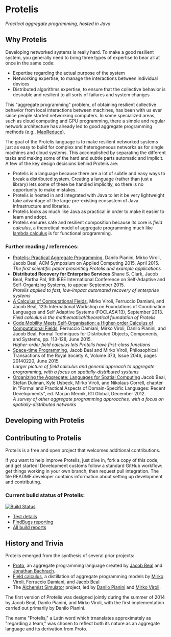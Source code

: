 # Protelis 
*Practical aggregate programming, hosted in Java*

## Why Protelis

Developing networked systems is really hard.
To make a good resilient system, you generally need to bring three types of expertise to bear all at once in the same code:

* Expertise regarding the actual purpose of the system
* Networking expertise, to manage the interactions between individual devices
* Distributed algorithms expertise, to ensure that the collective behavior is desirable and resilient to all sorts of failures and system changes

This "aggregate programming" problem, of obtaining resilient collective behavior from local interactions between machines, has been with us ever since people started networking computers.
In some specialized areas, such as cloud computing and GPU programming, there a simple and regular network architecture has already led to good aggregate programming methods (e.g., [MapReduce](https://en.wikipedia.org/wiki/MapReduce)).

The goal of the Protelis language is to make resilient networked systems just as easy to build for complex and heterogeneous networks as for single machines and cloud systems.
This accomplished by separating the different tasks and making some of the hard and subtle parts automatic and implicit.
A few of the key design decisions behind Protelis are:

* Protelis is a language because there are a lot of subtle and easy ways to break a distributed system.  Creating a language (rather than just a library) lets some of these be handled implicitly, so there is no opportunity to make mistakes.
* Protelis is hosted in and integrated with Java to let it be very lightweight take advantage of the large pre-existing ecosystem of Java infrastructure and libraries.
* Protelis looks as much like Java as practical in order to make it easier to learn and adopt.
* Protelis ensures safe and resilient composition because its core is *field calculus*, a theoretical model of aggregate programming much like [lambda calculus](https://en.wikipedia.org/wiki/Lambda_calculus) is for functional programming.

### Further reading / references:

* [Protelis: Practical Aggregate Programming](http://jakebeal.com/Publications/SAC2015-Protelis.pdf),
	Danilo Pianini, Mirko Viroli, Jacob Beal, ACM Symposium on Applied Computing 2015, April 2015.
	<br>*The first scientific paper presenting Protelis and example applications*
* **Distributed Recovery for Enterprise Services**
	Shane S. Clark, Jacob Beal, Partha Pal, 9th IEEE International Conference on Self-Adaptive and Self-Organizing Systems, to appear September 2015.
	<br>*Protelis applied to fast, low-impact automated recovery of enterprise systems*
* [A Calculus of Computational Fields](http://jakebeal.com/Publications/FOCLASA13-FieldCalculus.pdf), 
	Mirko Viroli, Ferruccio Damiani, and Jacob Beal, 12th International Workshop on Foundations of Coordination Languages and Self Adaptive Systems (FOCLASA'13), September 2013.
	<br>*Field calculus is the mathematical/theoretical foundation of Protelis*
* [Code Mobility Meets Self-Organisation: a Higher-order Calculus of Computational Fields](http://openmap.bbn.com/~jbeal/Publications/FORTE15-HigherOrderFieldCalculus.pdf), 
	Ferruccio Damiani, Mirko Viroli, Danilo Pianini, and Jacob Beal, Formal Techniques for Distributed Objects, Components, and Systems, pp. 113-128, June 2015.
	<br>*Higher-order field calculus lets Protelis have first-class functions*
* [Space-time Programming](http://rsta.royalsocietypublishing.org/content/373/2046/20140220), Jacob Beal and Mirko Viroli, Philosophical Transactions of the Royal Society A, Volume 373, Issue 2046, pages 20140220, June 2015.
	<br>*Larger picture of field calculus and general approach to aggregate programming, with a focus on spatially-distributed systems*
* [Organizing the Aggregate: Languages for Spatial Computing](http://arxiv.org/abs/1202.5509)
	Jacob Beal, Stefan Dulman, Kyle Usbeck, Mirko Viroli, and Nikolaus Correll, chapter in "Formal and Practical Aspects of Domain-Specific Languages: Recent Developments", ed. Marjan Mernik, IGI Global, December 2012.
	<br>*A survey of other aggregate programming approaches, with a focus on spatially-distributed networks*

## Developing with Protelis



## Contributing to Protelis

Protelis is a free and open project that welcomes additional contributions.

If you want to help improve Protelis, just dive in, fork a copy of this code, and get started!
Development customs follow a standard GitHub workflow: get things working in your own branch, then request pull integration.
The file README.developer contains information about setting up development and contributing.

### Current build status of Protelis:

[![Build Status](https://drone.io/github.com/Protelis/Protelis/status.png)](https://drone.io/github.com/Protelis/Protelis/latest)

* [Test details](https://drone.io/github.com/Protelis/Protelis/files/build/reports/tests/index.html)
* [FindBugs reporting](https://drone.io/github.com/Protelis/Protelis/files/build/reports/findbugs/main.html)
* [All build reports](https://drone.io/github.com/Protelis/Protelis/files/build/reports/reports.tar)

## History and Trivia

Protelis emerged from the synthesis of several prior projects:

* [Proto](http://mitproto.net), an aggregate programming language created by [Jacob Beal](http://jakebeal.com) and [Jonathan Bachrach](http://www.eecs.berkeley.edu/~jrb/).
* [Field calculus](http://jakebeal.com/Publications/FOCLASA13-FieldCalculus.pdf), a distillation of aggregate programming models by [Mirko Viroli](http://www.apice.unibo.it/xwiki/bin/view/MirkoViroli/), [Ferruccio Damiani](http://www.di.unito.it/~damiani/), and [Jacob Beal](http://jakebeal.com)
* The [Alchemist Simulator](http://www.apice.unibo.it/xwiki/bin/view/Alchemist/) project, led by [Danilo Pianini](http://www.danilopianini.org/) and [Mirko Viroli](http://www.apice.unibo.it/xwiki/bin/view/MirkoViroli/).

The first version of Protelis was designed jointly during the summer of 2014 by Jacob Beal, Danilo Pianini, and Mirko Viroli, with the first implementation carried out primarily by Danilo Pianini.

The name "Protelis," a Latin word which trnanslates approximately as "regarding a team," was chosen to reflect both its nature as an aggregate language and its derivation from Proto.